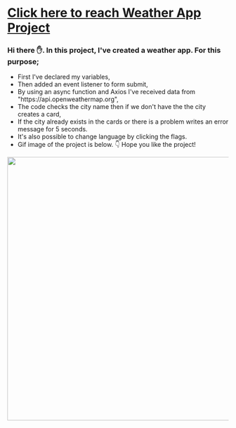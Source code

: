# [Click here to reach Weather App Project](https://musatirgithub.github.io/WeatherApp/index.html)
<h3>Hi there ✋. In this project, I've created a weather app. For this purpose;</h3>
<ul>
  <li>First I've declared my variables,</li>
  <li>Then added an event listener to form submit,</li>
  <li>By using an async function and Axios I've received data from "https://api.openweathermap.org",</li>
  <li>The code checks the city name then if we don't have the the city creates a card,</li>
  <li>If the city already exists in the cards or there is a problem writes an error message for 5 seconds.</li>
  <li>It's also possible to change language by clicking the flags.</li>
  <li>Gif image of the project is below. 👇 Hope you like the project! </li>
</ul>  
<div class="pics">
  <img src="https://musatirgithub.github.io/WeatherApp/WeatherApp.gif" width="600px">
</div>
